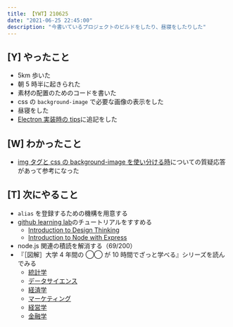 ```yaml
---
title: 【YWT】210625
date: "2021-06-25 22:45:00"
description: "今書いているプロジェクトのビルドをしたり、昼寝をしたりした"
---
```


## [Y] やったこと

- 5km 歩いた
- 朝 5 時半に起きられた
- 素材の配置のためのコードを書いた
- css の `background-image` で必要な画像の表示をした
- 昼寝をした
- [Electron 実装時の tips](https://gist.github.com/LeeDDHH/b27244b5b39ad1e84896f6cc5119619b)に追記をした

## [W] わかったこと

- [img タグと css の background-image を使い分ける時](https://stackoverflow.com/questions/492809/when-to-use-img-vs-css-background-image)についての質疑応答があって参考になった

## [T] 次にやること

- `alias` を登録するための機構を用意する
- [github learning lab](https://lab.github.com/githubtraining)のチュートリアルをすすめる
  - [Introduction to Design Thinking](https://lab.github.com/githubtraining/introduction-to-design-thinking)
  - [Introduction to Node with Express](https://lab.github.com/everydeveloper/introduction-to-node-with-express)
- node.js 関連の積読を解消する（69/200）
- 『［図解］大学 4 年間の ◯◯ が 10 時間でざっと学べる』シリーズを読んでみる
  - [統計学](https://www.amazon.co.jp/dp/B07PXB4NN9)
  - [データサイエンス](https://www.amazon.co.jp/dp/B07XNW3TQM)
  - [経済学](https://www.amazon.co.jp/dp/B01KNLFHH6)
  - [マーケティング](https://www.amazon.co.jp/dp/B07BNC2SV3)
  - [経営学](https://www.amazon.co.jp/dp/B071SKDF3L)
  - [金融学](https://www.amazon.co.jp/dp/B07BB6Z7FW)

<!-- https://twitter.com/camomile_cafe/status/1408408453299675140?s=20 -->
